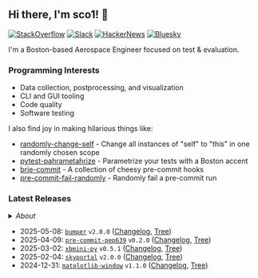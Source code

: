 ## Hi there, I'm sco1! 👋
[![StackOverflow](https://img.shields.io/badge/StackOverflow-sco1-F58025?logo=stackoverflow)](https://stackoverflow.com/users/2748311/excaza)
[![Slack](https://img.shields.io/badge/Boston%20Python-sco1-4A154B?logo=slack)](https://join.slack.com/t/bostonpython/shared_invite/zt-tnds065z-Ec_9XymfQFiPIVGXynyCjg)
[![HackerNews](https://img.shields.io/badge/HackerNews-sco1-F0652F?logo=stackoverflow)](https://news.ycombinator.com/user?id=sco1)
[![Bluesky](https://img.shields.io/badge/Bluesky-@sco1.bsky.social-brightgreen?logo=bluesky)](https://bsky.app/profile/sco1.bsky.social)

I'm a Boston-based Aerospace Engineer focused on test & evaluation.

### Programming Interests
* Data collection, postprocessing, and visualization
* CLI and GUI tooling
* Code quality
* Software testing

I also find joy in making hilarious things like:
* [randomly-change-self](https://github.com/sco1/randomly-change-self) - Change all instances of "self" to "this" in one randomly chosen scope
* [pytest-pahrametahrize](https://github.com/sco1/pytest-pahrametahrize) - Parametrize your tests with a Boston accent 
* [brie-commit](https://github.com/sco1/brie-commit) - A collection of cheesy pre-commit hooks
* [pre-commit-fail-randomly](https://github.com/sco1/pre-commit-fail-randomly) - Randomly fail a pre-commit run

### Latest Releases
<details>
  <summary><i>About</i></summary>

This section is powered by [`readme-rel`](https://github.com/sco1/readme-rel) and [`cog`](https://github.com/nedbat/cog) running [via CI](https://github.com/sco1/sco1/blob/master/.github/workflows/update_rel.yml). Updates are scheduled daily at 1400 UTC.

Inspired by Simon Willinson's [*Building a self-updating profile README for GitHub*](https://simonwillison.net/2020/Jul/10/self-updating-profile-readme/).
</details>

<!-- [[[cog
import datetime as dt

import cog
from readme_rel.main import n_recent_releases, render_repos

rendered = render_repos(n_recent_releases())
cog.out(f"{rendered}")
]]] -->
* 2025-05-08: [`bumper`](https://github.com/sco1/bumper) `v2.0.0` ([Changelog](https://github.com/sco1/bumper/releases/tag/v2.0.0), [Tree](https://github.com/sco1/bumper/tree/v2.0.0))  
* 2025-04-09: [`pre-commit-pep639`](https://github.com/sco1/pre-commit-pep639) `v0.2.0` ([Changelog](https://github.com/sco1/pre-commit-pep639/releases/tag/v0.2.0), [Tree](https://github.com/sco1/pre-commit-pep639/tree/v0.2.0))  
* 2025-03-02: [`xbmini-py`](https://github.com/sco1/xbmini-py) `v0.5.1` ([Changelog](https://github.com/sco1/xbmini-py/releases/tag/v0.5.1), [Tree](https://github.com/sco1/xbmini-py/tree/v0.5.1))  
* 2025-02-04: [`skyportal`](https://github.com/sco1/skyportal) `v2.0.0` ([Changelog](https://github.com/sco1/skyportal/releases/tag/v2.0.0), [Tree](https://github.com/sco1/skyportal/tree/v2.0.0))  
* 2024-12-31: [`matplotlib-window`](https://github.com/sco1/matplotlib-window) `v1.1.0` ([Changelog](https://github.com/sco1/matplotlib-window/releases/tag/v1.1.0), [Tree](https://github.com/sco1/matplotlib-window/tree/v1.1.0))  
<!-- [[[end]]] -->
